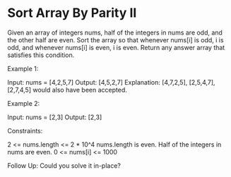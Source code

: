 # Sort Array By Parity II

Given an array of integers nums, half of the integers in nums are odd, and the other half are even.
Sort the array so that whenever nums[i] is odd, i is odd, and whenever nums[i] is even, i is even.
Return any answer array that satisfies this condition.

Example 1:

Input: nums = [4,2,5,7]
Output: [4,5,2,7]
Explanation: [4,7,2,5], [2,5,4,7], [2,7,4,5] would also have been accepted.

Example 2:

Input: nums = [2,3]
Output: [2,3]

Constraints:

2 <= nums.length <= 2 * 10^4
nums.length is even.
Half of the integers in nums are even.
0 <= nums[i] <= 1000

Follow Up: Could you solve it in-place?
